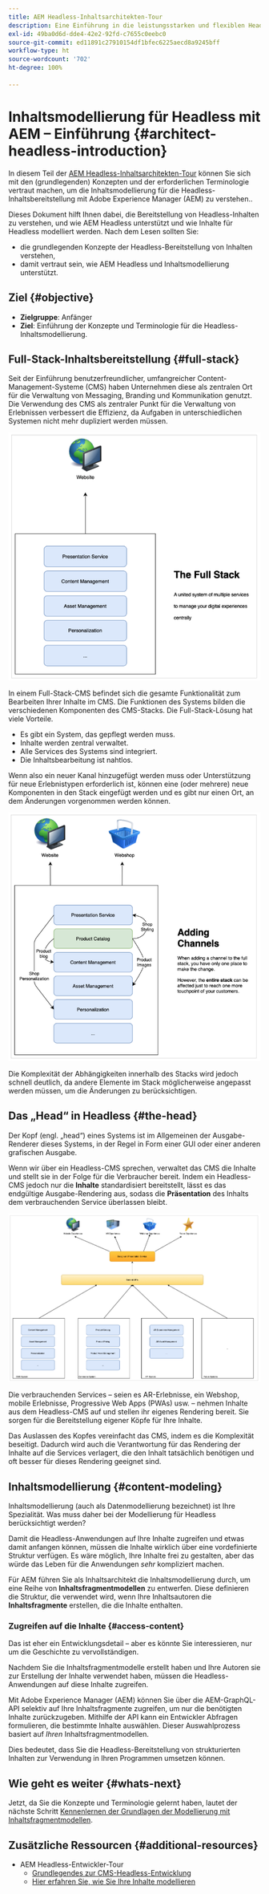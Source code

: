 ```yaml
---
title: AEM Headless-Inhaltsarchitekten-Tour
description: Eine Einführung in die leistungsstarken und flexiblen Headless-Funktionen von Adobe Experience Manager und die Modellierung von Inhalten für Ihr Projekt.
exl-id: 49ba0d6d-dde4-42e2-92fd-c7655c0eebc0
source-git-commit: ed11891c27910154df1bfec6225aecd8a9245bff
workflow-type: ht
source-wordcount: '702'
ht-degree: 100%

---
```


# Inhaltsmodellierung für Headless mit AEM – Einführung {#architect-headless-introduction}

In diesem Teil der [AEM Headless-Inhaltsarchitekten-Tour](overview.md) können Sie sich mit den (grundlegenden) Konzepten und der erforderlichen Terminologie vertraut machen, um die Inhaltsmodellierung für die Headless-Inhaltsbereitstellung mit Adobe Experience Manager (AEM) zu verstehen..

Dieses Dokument hilft Ihnen dabei, die Bereitstellung von Headless-Inhalten zu verstehen, und wie AEM Headless unterstützt und wie Inhalte für Headless modelliert werden. Nach dem Lesen sollten Sie:

* die grundlegenden Konzepte der Headless-Bereitstellung von Inhalten verstehen,
* damit vertraut sein, wie AEM Headless und Inhaltsmodellierung unterstützt.

## Ziel {#objective}

* **Zielgruppe**: Anfänger
* **Ziel**: Einführung der Konzepte und Terminologie für die Headless-Inhaltsmodellierung.

## Full-Stack-Inhaltsbereitstellung {#full-stack}

Seit der Einführung benutzerfreundlicher, umfangreicher Content-Management-Systeme (CMS) haben Unternehmen diese als zentralen Ort für die Verwaltung von Messaging, Branding und Kommunikation genutzt. Die Verwendung des CMS als zentraler Punkt für die Verwaltung von Erlebnissen verbessert die Effizienz, da Aufgaben in unterschiedlichen Systemen nicht mehr dupliziert werden müssen.

![Das klassische Full-Stack-CMS](/help/journey-headless/developer/assets/full-stack.png)

In einem Full-Stack-CMS befindet sich die gesamte Funktionalität zum Bearbeiten Ihrer Inhalte im CMS. Die Funktionen des Systems bilden die verschiedenen Komponenten des CMS-Stacks. Die Full-Stack-Lösung hat viele Vorteile.

* Es gibt ein System, das gepflegt werden muss.
* Inhalte werden zentral verwaltet.
* Alle Services des Systems sind integriert.
* Die Inhaltsbearbeitung ist nahtlos.

Wenn also ein neuer Kanal hinzugefügt werden muss oder Unterstützung für neue Erlebnistypen erforderlich ist, können eine (oder mehrere) neue Komponenten in den Stack eingefügt werden und es gibt nur einen Ort, an dem Änderungen vorgenommen werden können.

![Hinzufügen eines neuen Kanals zum Stack](/help/journey-headless/developer/assets/adding-channel.png)

Die Komplexität der Abhängigkeiten innerhalb des Stacks wird jedoch schnell deutlich, da andere Elemente im Stack möglicherweise angepasst werden müssen, um die Änderungen zu berücksichtigen.

## Das „Head“ in Headless {#the-head}

Der Kopf (engl. „head“) eines Systems ist im Allgemeinen der Ausgabe-Renderer dieses Systems, in der Regel in Form einer GUI oder einer anderen grafischen Ausgabe.

Wenn wir über ein Headless-CMS sprechen, verwaltet das CMS die Inhalte und stellt sie in der Folge für die Verbraucher bereit. Indem ein Headless-CMS jedoch nur die **Inhalte** standardisiert bereitstellt, lässt es das endgültige Ausgabe-Rendering aus, sodass die **Präsentation** des Inhalts dem verbrauchenden Service überlassen bleibt.

![Headless-CMS](/help/journey-headless/developer/assets/headless-cms.png)

Die verbrauchenden Services – seien es AR-Erlebnisse, ein Webshop, mobile Erlebnisse, Progressive Web Apps (PWAs) usw. – nehmen Inhalte aus dem Headless-CMS auf und stellen ihr eigenes Rendering bereit. Sie sorgen für die Bereitstellung eigener Köpfe für Ihre Inhalte.

Das Auslassen des Kopfes vereinfacht das CMS, indem es die Komplexität beseitigt. Dadurch wird auch die Verantwortung für das Rendering der Inhalte auf die Services verlagert, die den Inhalt tatsächlich benötigen und oft besser für dieses Rendering geeignet sind.

## Inhaltsmodellierung {#content-modeling}

Inhaltsmodellierung (auch als Datenmodellierung bezeichnet) ist Ihre Spezialität. Was muss daher bei der Modellierung für Headless berücksichtigt werden?

Damit die Headless-Anwendungen auf Ihre Inhalte zugreifen und etwas damit anfangen können, müssen die Inhalte wirklich über eine vordefinierte Struktur verfügen. Es wäre möglich, Ihre Inhalte frei zu gestalten, aber das würde das Leben für die Anwendungen *sehr* kompliziert machen.

Für AEM führen Sie als Inhaltsarchitekt die Inhaltsmodellierung durch, um eine Reihe von **Inhaltsfragmentmodellen** zu entwerfen. Diese definieren die Struktur, die verwendet wird, wenn Ihre Inhaltsautoren die **Inhaltsfragmente** erstellen, die die Inhalte enthalten.

### Zugreifen auf die Inhalte {#access-content}

Das ist eher ein Entwicklungsdetail – aber es könnte Sie interessieren, nur um die Geschichte zu vervollständigen.

Nachdem Sie die Inhaltsfragmentmodelle erstellt haben und Ihre Autoren sie zur Erstellung der Inhalte verwendet haben, müssen die Headless-Anwendungen auf diese Inhalte zugreifen.

Mit Adobe Experience Manager (AEM) können Sie über die AEM-GraphQL-API selektiv auf Ihre Inhaltsfragmente zugreifen, um nur die benötigten Inhalte zurückzugeben. Mithilfe der API kann ein Entwickler Abfragen formulieren, die bestimmte Inhalte auswählen. Dieser Auswahlprozess basiert auf *Ihren* Inhaltsfragmentmodellen.

Dies bedeutet, dass Sie die Headless-Bereitstellung von strukturierten Inhalten zur Verwendung in Ihren Programmen umsetzen können.

## Wie geht es weiter {#whats-next}

Jetzt, da Sie die Konzepte und Terminologie gelernt haben, lautet der nächste Schritt [Kennenlernen der Grundlagen der Modellierung mit Inhaltsfragmentmodellen](basics.md).

## Zusätzliche Ressourcen {#additional-resources}

* AEM Headless-Entwickler-Tour
   * [Grundlegendes zur CMS-Headless-Entwicklung](/help/journey-headless/developer/learn-about.md)
   * [Hier erfahren Sie, wie Sie Ihre Inhalte modellieren](/help/journey-headless/developer/model-your-content.md)
